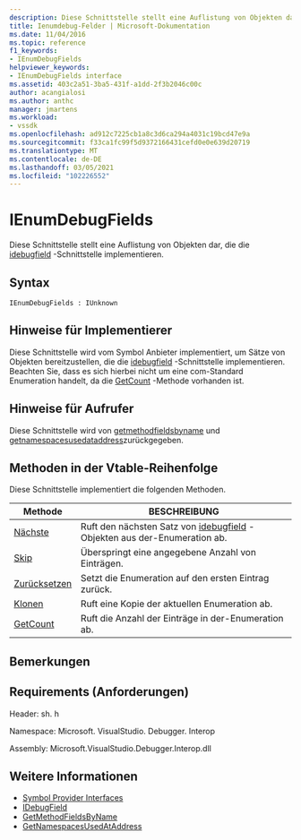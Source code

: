```yaml
---
description: Diese Schnittstelle stellt eine Auflistung von Objekten dar, die die idebugfield-Schnittstelle implementieren.
title: Ienumdebug-Felder | Microsoft-Dokumentation
ms.date: 11/04/2016
ms.topic: reference
f1_keywords:
- IEnumDebugFields
helpviewer_keywords:
- IEnumDebugFields interface
ms.assetid: 403c2a51-3ba5-431f-a1dd-2f3b2046c00c
author: acangialosi
ms.author: anthc
manager: jmartens
ms.workload:
- vssdk
ms.openlocfilehash: ad912c7225cb1a8c3d6ca294a4031c19bcd47e9a
ms.sourcegitcommit: f33ca1fc99f5d9372166431cefd0e0e639d20719
ms.translationtype: MT
ms.contentlocale: de-DE
ms.lasthandoff: 03/05/2021
ms.locfileid: "102226552"
---
```

# <a name="ienumdebugfields"></a>IEnumDebugFields
Diese Schnittstelle stellt eine Auflistung von Objekten dar, die die [idebugfield](../../../extensibility/debugger/reference/idebugfield.md) -Schnittstelle implementieren.

## <a name="syntax"></a>Syntax

```
IEnumDebugFields : IUnknown
```

## <a name="notes-for-implementers"></a>Hinweise für Implementierer
 Diese Schnittstelle wird vom Symbol Anbieter implementiert, um Sätze von Objekten bereitzustellen, die die [idebugfield](../../../extensibility/debugger/reference/idebugfield.md) -Schnittstelle implementieren. Beachten Sie, dass es sich hierbei nicht um eine com-Standard Enumeration handelt, da die [GetCount](../../../extensibility/debugger/reference/ienumdebugfields-getcount.md) -Methode vorhanden ist.

## <a name="notes-for-callers"></a>Hinweise für Aufrufer
 Diese Schnittstelle wird von [getmethodfieldsbyname](../../../extensibility/debugger/reference/idebugsymbolprovider-getmethodfieldsbyname.md) und [getnamespacesusedataddress](../../../extensibility/debugger/reference/idebugsymbolprovider-getnamespacesusedataddress.md)zurückgegeben.

## <a name="methods-in-vtable-order"></a>Methoden in der Vtable-Reihenfolge
 Diese Schnittstelle implementiert die folgenden Methoden.

|Methode|BESCHREIBUNG|
|------------|-----------------|
|[Nächste](../../../extensibility/debugger/reference/ienumdebugfields-next.md)|Ruft den nächsten Satz von [idebugfield](../../../extensibility/debugger/reference/idebugfield.md) -Objekten aus der-Enumeration ab.|
|[Skip](../../../extensibility/debugger/reference/ienumdebugfields-skip.md)|Überspringt eine angegebene Anzahl von Einträgen.|
|[Zurücksetzen](../../../extensibility/debugger/reference/ienumdebugfields-reset.md)|Setzt die Enumeration auf den ersten Eintrag zurück.|
|[Klonen](../../../extensibility/debugger/reference/ienumdebugfields-clone.md)|Ruft eine Kopie der aktuellen Enumeration ab.|
|[GetCount](../../../extensibility/debugger/reference/ienumdebugfields-getcount.md)|Ruft die Anzahl der Einträge in der-Enumeration ab.|

## <a name="remarks"></a>Bemerkungen

## <a name="requirements"></a>Requirements (Anforderungen)
 Header: sh. h

 Namespace: Microsoft. VisualStudio. Debugger. Interop

 Assembly: Microsoft.VisualStudio.Debugger.Interop.dll

## <a name="see-also"></a>Weitere Informationen
- [Symbol Provider Interfaces](../../../extensibility/debugger/reference/symbol-provider-interfaces.md)
- [IDebugField](../../../extensibility/debugger/reference/idebugfield.md)
- [GetMethodFieldsByName](../../../extensibility/debugger/reference/idebugsymbolprovider-getmethodfieldsbyname.md)
- [GetNamespacesUsedAtAddress](../../../extensibility/debugger/reference/idebugsymbolprovider-getnamespacesusedataddress.md)
